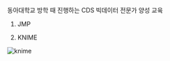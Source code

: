 동아대학교 방학 때 진행하는 CDS 빅데이터 전문가 양성 교육

1. JMP


2. KNIME
   
![knime](https://github.com/qor6/DataProcessing/assets/87318054/53b5709c-8108-486b-8360-8d1d3e13ab38)
